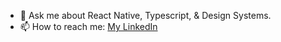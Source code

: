 - 💬 Ask me about React Native, Typescript, & Design Systems.
- 📫 How to reach me: [My LinkedIn](https://www.linkedin.com/in/parmangill/)
